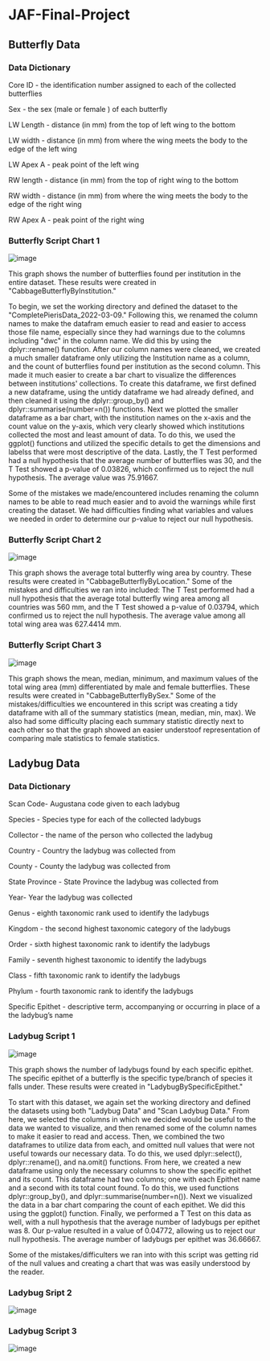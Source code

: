 # JAF-Final-Project

## Butterfly Data

### Data Dictionary
Core ID - the identification number assigned to each of the collected butterflies

Sex - the sex (male or female ) of each butterfly

LW Length - distance (in mm) from the top of left wing to the bottom

LW width - distance (in mm) from where the wing meets the body to the edge of the left wing

LW Apex A - peak point of the left wing

RW length - distance (in mm) from the top of right wing to the bottom

RW width - distance (in mm) from where the wing meets the body to the edge of the right wing

RW Apex A - peak point of the right wing

### Butterfly Script Chart 1 
![image](https://user-images.githubusercontent.com/98784364/167743735-712f8366-032b-49a4-b2d2-f2d8bd4395d4.png)

This graph shows the number of butterflies found per institution in the entire dataset. These results were created in "CabbageButterflyByInstitution."

To begin, we set the working directory and defined the dataset to the "CompletePierisData_2022-03-09." Following this, we renamed the column names to make the datafram emuch easier to read and easier to access those file name, especially since they had warnings due to the columns including "dwc" in the column name. We did this by using the dplyr::rename() function. After our column names were cleaned, we created a much smaller dataframe only utilizing the Institution name as a column, and the count of butterflies found per institution as the second column. This made it much easier to create a bar chart to visualize the differences between institutions' collections. To create this dataframe, we first defined a new dataframe, using the untidy dataframe we had already defined, and then cleaned it using the dplyr::group_by() and dplyr::summarise(number=n()) functions. Next we plotted the smaller dataframe as a bar chart, with the institution names on the x-axis and the count value on the y-axis, which very clearly showed which institutions collected the most and least amount of data. To do this, we used the ggplot() functions and utilized the specific details to get the dimensions and labelss that were most descriptive of the data. Lastly, the T Test performed had a null hypothesis that the average number of butterflies was 30, and the T Test showed a p-value of 0.03826, which confirmed us to reject the null hypothesis. The average value was 75.91667.

Some of the mistakes we made/encountered includes renaming the column names to be able to read much easier and to avoid the warnings while first creating the dataset. We had difficulties finding what variables and values we needed in order to determine our p-value to reject our null hypothesis.


### Butterfly Script Chart 2
![image](https://user-images.githubusercontent.com/98784364/167906975-cff7b8e5-0da3-47e0-943f-b3e62eee3ab6.png)

This graph shows the average total butterfly wing area by country. These results were created in "CabbageButterflyByLocation."
Some of the mistakes and difficulties we ran into included:
The T Test performed had a null hypothesis that the average total butterfly wing area among all countries was 560 mm, and the T Test showed a p-value of 0.03794, which confirmed us to reject the null hypothesis. The average value among all total wing area was 627.4414 mm.


### Butterfly Script Chart 3
![image](https://user-images.githubusercontent.com/98784364/167906182-7fc73749-6b97-43e3-b2b2-f18fabd4d5f0.png)

This graph shows the mean, median, minimum, and maximum values of the total wing area (mm) differentiated by male and female butterflies. These results were created in "CabbageButterflyBySex."
Some of the mistakes/difficulties we encountered in this script was creating a tidy dataframe with all of the summary statistics (mean, median, min, max). We also had some difficulty placing each summary statistic directly next to each other so that the graph showed an easier understoof representation of comparing male statistics to female statistics. 


## Ladybug Data

### Data Dictionary
Scan Code- Augustana code given to each ladybug

Species - Species type for each of the collected ladybugs

Collector - the name of the person who collected the ladybug

Country - Country the ladybug was collected from

County - County the ladybug was collected from

State Province - State Province the ladybug was collected from

Year- Year the ladybug was collected

Genus - eighth taxonomic rank used to identify the ladybugs

Kingdom - the second highest taxonomic category of the ladybugs 

Order - sixth highest taxonomic rank to identify the ladybugs

Family - seventh highest taxonomic to identify the ladybugs

Class - fifth taxonomic rank to identify the ladybugs

Phylum - fourth taxonomic rank to identify the ladybugs

Specific Epithet - descriptive term, accompanying or occurring in place of a the ladybug’s name

### Ladybug Script 1
![image](https://user-images.githubusercontent.com/98784364/167908506-6c1b8f60-2295-4ec1-8aca-406a041b9b8c.png)

This graph shows the number of ladybugs found by each specific epithet. The specific epithet of a butterfly is the specific type/branch of species it falls under. These results were created in "LadybugBySpecificEpithet."

To start with this dataset, we again set the working directory and defined the datasets using both "Ladybug Data" and "Scan Ladybug Data." From here, we selected the columns in which we decided would be useful to the data we wanted to visualize, and then renamed some of the column names to make it easier to read and access. Then, we combined the two dataframes to utilize data from each, and omitted null values that were not useful towards our necessary data. To do this, we used dplyr::select(), dplyr::rename(), and na.omit() functions. From here, we created a new dataframe using only the necessary columns to show the specific epithet and its count. This dataframe had two columns; one with each Epithet name and a second with its total count found. To do this, we used functions dplyr::group_by(), and dplyr::summarise(number=n()). Next we visualized the data in a bar chart comparing the count of each epithet. We did this using the ggplot() function. Finally, we performed a T Test on this data as well, with a null hypothesis that the average number of ladybugs per epithet was 8. Our p-value resulted in a value of 0.04772, allowing us to reject our null hypothesis. The average number of ladybugs per epithet was 36.66667.

Some of the mistakes/difficulters we ran into with this script was getting rid of the null values and creating a chart that was was easily understood by the reader. 


### Ladybug Sript 2
![image](https://user-images.githubusercontent.com/98784364/167916686-1300943c-2d7f-436e-90d1-2fbacd11d504.png)






### Ladybug Script 3
![image](https://user-images.githubusercontent.com/98784364/168387712-d27c1212-fd84-4db8-b0a5-9522d97fabd1.png)




